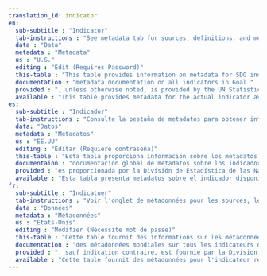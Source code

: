 ```yaml
---
translation_id: indicator
en:
  sub-subtitle : "Indicator"
  tab-instructions : "See metadata tab for sources, definitions, and methodology information"
  data : "Data"
  metadata : "Metadata"
  us : "U.S."
  editing : "Edit (Requires Password)"
  this-table : "This table provides information on metadata for SDG indicators as defined by the United Nations Statistical Commission. Complete global "
  documentation : "metadata documentation on all indicators in Goal "
  provided : ", unless otherwise noted, is provided by the UN Statistics Division."
  available : "This table provides metadata for the actual indicator available from U.S. statistics closest to the corresponding global SDG indicator. Please note that even when the global SDG indicator is fully available from U.S. statistics, this table should be consulted for information on national methodology and other US-specific metadata information."
es:
  sub-subtitle : "Indicador"
  tab-instructions : "Consulte la pestaña de metadatos para obtener información sobre fuentes, definiciones y metodología"
  data: "Datos"
  metadata : "Metadatos"
  us : "EE.UU"
  editing : "Editar (Requiere contraseña)"
  this-table : "Esta tabla proporciona información sobre los metadatos para los indicadores SDG definidos por el UNSC. Completa "
  documentaion : "documentación global de metadatos sobre los indicadores en el Objetivo"
  provided : "es proporcionada por la División de Estadística de las Naciones Unidas."
  available : "Esta tabla presenta metadatos sobre el indicador disponible de las estadísticas de Estados Unidos más cercano al indicador SDG global correspondiente. Tenga en cuenta que incluso cuando el indicador SDG global está totalmente disponible, esta tabla debe consultarse para obtener información sobre la metodología nacional e información relacionada."
fr:
  sub-subtitle : "Indicatuer"
  tab-instructions : "Voir l'onglet de métadonnées pour les sources, les définitions et les méthodologies"
  data : "Données"
  metadata : "Métadonnées"
  us : "Etats-Unis"
  editing : "Modifier (Nécessite mot de passe)"
  this-table : "Cette table fournit des informations sur les métadonnées pour les indicateurs des ODD tels que définis par la Commission de statistique de l'ONU. La documentation complète "
  documentation : "des métadonnées mondiales sur tous les indicateurs de l'Objectif "
  provided : ", sauf indication contraire, est fournie par la Division de statistique de l'ONU."
  available : "Cette table fournit des métadonnées pour l'indicateur réel disponible à partir des statistiques des États-Unis les plus proches de l'indicateur mondial des ODD correspondant. Veuillez noter que même lorsque l'indicateur mondial des ODD est entièrement disponible à partir des statistiques des États-Unis, cette table doit être consultée afin d'obtenir des informations sur la méthodologie nationale ainsi que d'autres informations sur les métadonnées spécifiques aux États-Unis."
---
```

